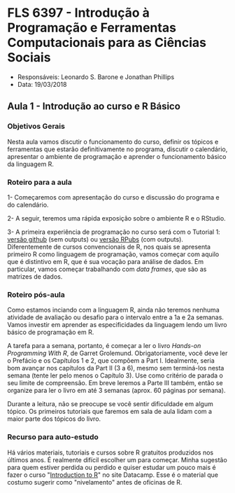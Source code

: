 
#  FLS 6397 - Introdução à Programação e Ferramentas Computacionais para as Ciências Sociais

- Responsáveis: Leonardo S. Barone e Jonathan Phillips
- Data: 19/03/2018

## Aula 1 - Introdução ao curso e R Básico

### Objetivos Gerais

Nesta aula vamos discutir o funcionamento do curso, definir os tópicos e ferramentas que estarão definitivamente no programa, discutir o calendário, apresentar o ambiente de programação e aprender o funcionamento básico da linguagem R.

### Roteiro para a aula

1- Começaremos com apresentação do curso e discussão do programa e do calendário.

2- A seguir, teremos uma rápida exposição sobre o ambiente R e o RStudio.

3- A primeira experiência de programação no curso será com o Tutorial 1: [versão github](https://github.com/leobarone/FLS6397_2018/blob/master/tutorials/tutorial01.Rmd) (sem outputs) ou [versão RPubs](http://rpubs.com/leobarone/FSL6397_2018_tutorial01)
(com outputs). Diferentemente de cursos convencionais de R, nos quais se apresenta primeiro R como linguagem de programação, vamos começar com aquilo que é distintivo em R, que é sua vocação para análise de dados. Em particular, vamos começar trabalhando com _data frames_, que são as matrizes de dados.

### Roteiro pós-aula

Como estamos inciando com a linguagem R, ainda não teremos nenhuma atividade de avaliação ou desafio para o intervalo entre a 1a e 2a semanas. Vamos investir em aprender as especificidades da linguagem lendo um livro básico de programação em R.

A tarefa para a semana, portanto, é começar a ler o livro _Hands-on Programming With R_, de Garret Grolemund. Obrigatoriamente, você deve ler o Prefácio e os Capítulos 1 e 2, que compõem a Part I. Idealmente, seria bom avançar nos capítulos da Part II (3 a 6), mesmo sem terminá-los nesta semana (tente ler pelo menos o Capítulo 3). Use como critério de parada o seu limite de compreensão. Em breve leremos a Parte III também, então se organize para ler o livro em até 3 semanas (aprox. 60 páginas por semana).

Durante a leitura, não se preocupe se você sentir dificuldade em algum tópico. Os primeiros tutoriais que faremos em sala de aula lidam com a maior parte dos tópicos do livro.

### Recurso para auto-estudo

Há vários materiais, tutoriais e cursos sobre R gratuitos produzidos nos últimos anos. É realmente difícil escolher um para começar. Minha sugestão para quem estiver perdida ou perdido e quiser estudar um pouco mais é fazer o curso "[Introduction to R](https://www.datacamp.com/courses/free-introduction-to-r)" no site Datacamp. Esse é o material que costumo sugerir como "nivelamento" antes de oficinas de R.